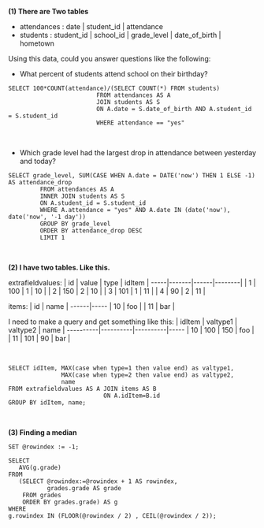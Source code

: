 **(1) There are Two tables**
- attendances : date | student_id | attendance
- students : student_id | school_id | grade_level | date_of_birth | hometown

Using this data, could you answer questions like the following:

- What percent of students attend school on their birthday?
```
SELECT 100*COUNT(attendance)/(SELECT COUNT(*) FROM students) 
                         FROM attendances AS A
                         JOIN students AS S
                         ON A.date = S.date_of_birth AND A.student_id = S.student_id
                         WHERE attendance == "yes"
```
<br/>

- Which grade level had the largest drop in attendance between yesterday and today?
```
SELECT grade_level, SUM(CASE WHEN A.date = DATE('now') THEN 1 ELSE -1) AS attendance_drop
         FROM attendances AS A
         INNER JOIN students AS S
         ON A.student_id = S.student_id 
         WHERE A.attendance = "yes" AND A.date IN (date('now'), date('now', '-1 day'))
         GROUP BY grade_level
         ORDER BY attendance_drop DESC
         LIMIT 1
```

<br/>

**(2) I have two tables. Like this.**

extrafieldvalues:
| id | value | type | idItem |
-----|-------|------|--------|
| 1  | 100   | 1    | 10     |
| 2  | 150   | 2    | 10     |
| 3  | 101   | 1    | 11     |
| 4  | 90    | 2    | 11     |

items:
| id  | name |
------|-----
| 10  | foo  |
| 11  | bar  |


I need to make a query and get something like this:
| idItem  | valtype1 | valtype2 | name |
----------|----------|----------|-----
| 10      | 100      | 150      | foo  |
| 11      | 101      | 90       | bar  |

<br/>

```
SELECT idItem, MAX(case when type=1 then value end) as valtype1,
               MAX(case when type=2 then value end) as valtype2,
               name
FROM extrafieldvalues AS A JOIN items AS B 
                           ON A.idItem=B.id
GROUP BY idItem, name;
```
<br/>

**(3) Finding a median**
```
SET @rowindex := -1;
 
SELECT
   AVG(g.grade)
FROM
   (SELECT @rowindex:=@rowindex + 1 AS rowindex,
           grades.grade AS grade
    FROM grades
    ORDER BY grades.grade) AS g
WHERE
g.rowindex IN (FLOOR(@rowindex / 2) , CEIL(@rowindex / 2));
```
